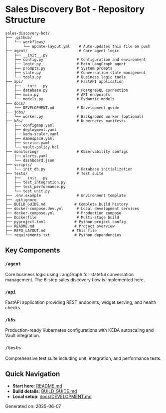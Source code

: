 # Sales Discovery Bot - Repository Structure

```
sales-discovery-bot/
├── .github/
│   └── workflows/
│       └── update-layout.yml    # Auto-updates this file on push
├── agent/                       # Core agent logic
│   ├── __init__.py
│   ├── config.py               # Configuration and environment
│   ├── logic.py                # Main LangGraph agent
│   ├── prompts.py              # System prompts
│   ├── state.py                # Conversation state management
│   └── tools.py                # Business logic tools
├── api/                        # FastAPI application
│   ├── __init__.py
│   ├── database.py             # PostgreSQL connection
│   ├── main.py                 # API endpoints
│   └── models.py               # Pydantic models
├── docs/
│   └── DEVELOPMENT.md          # Development guide
├── jobs/
│   └── worker.py               # Background worker (optional)
├── k8s/                        # Kubernetes manifests
│   ├── configmap.yaml
│   ├── deployment.yaml
│   ├── keda-scaler.yaml
│   ├── namespace.yaml
│   ├── service.yaml
│   └── vault-policy.hcl
├── monitoring/                 # Observability configs
│   ├── alerts.yaml
│   └── dashboard.json
├── scripts/
│   └── init_db.py              # Database initialization
├── tests/                      # Test suite
│   ├── __init__.py
│   ├── test_integration.py
│   ├── test_performance.py
│   └── test_unit.py
├── .env.example                # Environment template
├── .gitignore
├── BUILD_GUIDE.md             # Complete build history
├── docker-compose.dev.yml      # Local development services
├── docker-compose.yml          # Production compose
├── Dockerfile                  # Multi-stage build
├── pyproject.toml             # Python project config
├── README.md                  # Project overview
├── REPO_LAYOUT.md            # This file
└── requirements.txt           # Python dependencies
```

## Key Components

### `/agent`
Core business logic using LangGraph for stateful conversation management. The 6-step sales discovery flow is implemented here.

### `/api`
FastAPI application providing REST endpoints, widget serving, and health checks.

### `/k8s`
Production-ready Kubernetes configurations with KEDA autoscaling and Vault integration.

### `/tests`
Comprehensive test suite including unit, integration, and performance tests.

## Quick Navigation

- **Start here**: [README.md](README.md)
- **Build details**: [BUILD_GUIDE.md](BUILD_GUIDE.md)
- **Local setup**: [docs/DEVELOPMENT.md](docs/DEVELOPMENT.md)

Generated on: 2025-06-07
